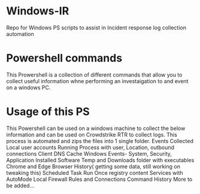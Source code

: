 # Windows-IR
Repo for Windows PS scripts to assist in Incident response log collection automation 

# Powershell commands
 This Prowershell is a collection of different commands that allow you to collect useful information whne performing an investaigation to and event on a windows PC.

# Usage of this PS
 This Powershell can be used on a windows machine to collect the below information and can be used on Crowdstrike RTR to collect logs. This process is automated and zips the files into 1 single folder.
Events Collected
Local user accounts
Running Process with user, Location, outbound connections
Client DNS Cache
Windows Events- System, Security, Application
Installed Software
Temp and Downloads folder with executables
Chrome and Edge Browser History( getting some data, still working on tweaking this)
Scheduled Task
Run Once registry content
Services with AutoMode
Local Firewall Rules and Connections
Command History
More to be added...


